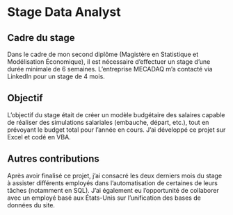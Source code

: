 # Stage Data Analyst

## Cadre du stage

Dans le cadre de mon second diplôme (Magistère en Statistique et Modélisation Économique), il est nécessaire d’effectuer un stage d’une durée minimale de 6 semaines. L’entreprise MECADAQ m’a contacté via LinkedIn pour un stage de 4 mois.

## Objectif

L’objectif du stage était de créer un modèle budgétaire des salaires capable de réaliser des simulations salariales (embauche, départ, etc.), tout en prévoyant le budget total pour l’année en cours. J’ai développé ce projet sur Excel et codé en VBA.

## Autres contributions

Après avoir finalisé ce projet, j’ai consacré les deux derniers mois du stage à assister différents employés dans l’automatisation de certaines de leurs tâches (notamment en SQL). J’ai également eu l’opportunité de collaborer avec un employé basé aux États-Unis sur l’unification des bases de données du site.
